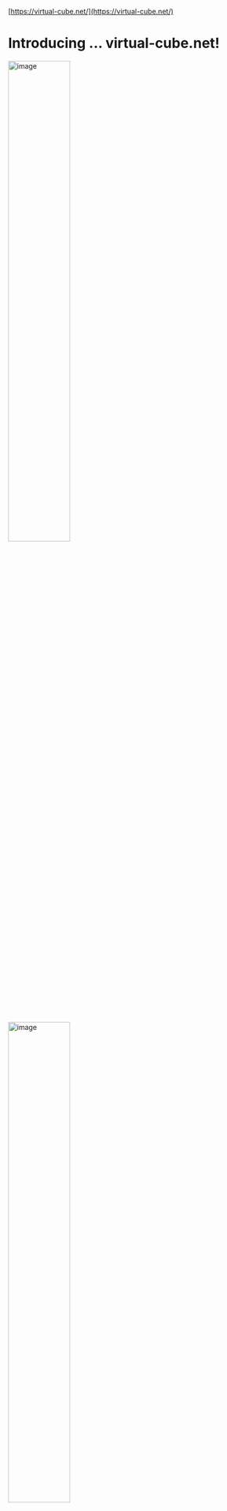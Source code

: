 [https://virtual-cube.net/](https://virtual-cube.net/)

<h1>Introducing ... virtual-cube.net!</h1>

<img width=50% alt="image" src="https://github.com/user-attachments/assets/11d78ea2-e80a-498f-80b8-78cfb39cdc69">
<img width=50% alt="image" src="https://github.com/user-attachments/assets/f43ba05c-2683-4c8d-9935-75078118108e">


virtual-cube.net is a passion project of mine that allows you to learn and practice your cubing skills virtually. I used [Antoine Gaubert’s cube](https://github.com/angauber/p5-js-rubik-s-cube) for the basic animation, but coded my own mouse and keyboard movements to support many features it doesn’t have. You can choose cubes of a variety of shapes: the traditional 2x2 and 3x3, as well as other cubes like the Sandwich Cube and bandaged cubes. You can use the Auto-Solver to solve any positions, input and test other algorithms, set turning/scrambling restrictions to challenge yourself, and analyze your own solve. It can also scan your physical 3x3 and transpose its position to the virtual cube.

<h1>Base features</h1>

<img width=50% alt="image" src="https://github.com/JadenLeung/rubiks/assets/94010935/99048330-a74c-477f-9c61-b66abe8959f0">

You can input an algorithm into the algorithm bar and the cube will perform it.
The Auto-Solve feature is my best attempt and making the cube solve using the CFOP method. You can adjust the turn speed to make it solve faster or slower.
There are undo and redo buttons in case you misturn.

<h1>Cube settings</h1>
<img width=50% alt="image" src="https://github.com/user-attachments/assets/fcc260d1-87d0-4e21-ae44-40e86666fca1"> <br>
You can change the cube settings to make the cube hollow, change the background color, change the size of the cube, and more!


<h1>Turning</h1>

<img width=20% alt="image" src="https://github.com/JadenLeung/rubiks/assets/94010935/628e787e-da03-458c-8e5e-478b9cd4554a">


The keyboard and button turning works with any cube. You can select between the default keyboard (which has the CS Timer keybinding) and a more beginner-friendly alternative keyboard. 
The mouse turning works on any non-shape/color mod.
For keyboard turning, you can give yourself restrictions, such as double turns only or making the cube turn like a 3x3x2. You can give yourself similar restrictions with the scrambling, such as making it only scramble the last layer.
Press Settings to see all the keyboard hotkeys.

<h1>Cube Variety</h1>
<div>
  <img width="30%" src="https://github.com/user-attachments/assets/db9ffc88-05c4-473f-bd5b-2d3c51ca79a3">
  <img width="30%" src="https://github.com/user-attachments/assets/ac81f10d-9f3d-4540-85eb-57322753bab4">
  <img width="30%" alt="image" src="https://github.com/user-attachments/assets/925862e7-f8e4-401a-acbf-44ee7d5084f4" />
</div>
Choose from 25+ cubes with different colors, dimensions, and bandages!



<h1>Custom Bandage/Shape Mod</h1>
<div>
<img width=50% alt="image" src="https://github.com/JadenLeung/rubiks/assets/94010935/7bb6dead-0470-41ab-a8b1-d4af284cd516">
<p><i>Custom shape and color</i></p>
<img width=50% alt="image" src="https://github.com/JadenLeung/rubiks/assets/94010935/1d9727e0-a334-4d35-b3a6-73ead08091b4">
<p><i>Selecting cuby to bandage</i></p>
<img width=50% alt="image" src="https://github.com/JadenLeung/rubiks/assets/94010935/0610b1c8-b72a-488c-ac97-6c561c87dc17">
<p><i>Completed bandaging</i></p>
</div>




For the custom shape, you can adjust the color of a side and the appearance of a cuby.
For the custom bandaging, you can even create bandage cubies that usually cannot be physically bandaged. For example, you can bandage 2 corners together.

<h1>Stats Mode</h1>

<img width=15% alt="image" src="https://github.com/JadenLeung/rubiks/assets/94010935/ed34ec53-4d26-49bc-abbc-d55db600c781">

See, analyze, and delete your times.

<h1>Speed Mode</h1>

<img width=30% alt="image" src="https://github.com/user-attachments/assets/dae759d4-33aa-4dfa-8565-440d1f068c28">



You are given 4 challenges, and your time is the sum of the times it takes to complete the 4 challenges. This is a good way to practice OLL/PLL.
Bot Racing: Race against the Auto-Solver with your own physical cube! You can adjust how fast the Auto-Solver solves, and it simulates a race.

<h1>Fewest Moves Challenge</h1>

Given a short scramble, you must figure out an efficient way to solve it.

<h1>Weekly Challenges</h1>

Daily scamble: Each day you have one attempt to solve a 2x2 and a 3x3.
Weekly scramble: Everyone has the same scramble for a week. So how fast you can cut down that scramble!

<h1>Position ID</h1>

<img width=50% alt="image" src="https://github.com/JadenLeung/rubiks/assets/94010935/2269c74e-9593-490e-95ff-2274608f1313">


Every valid position is marked with an text-based ID. You can copy the ID and save it somewhere in case you want to get back the same position.
Use the ID generator to generate an ID for your **real cube**. The program will use the webcam to calibrate the colors and then take a picture of all the faces to generate it. If the camera incorrectly detected a color, you can press the detected color to manually adjust it.

<h1>Solve your physical cube</h1>

Use the ID generator to generate the corresponding position in the virtual cube and follow the Auto-Solver’s steps. You might want to add a bit of delay to make it easy to follow.

I made this cube because I wanted to an easy way to practice cubing online. Hope you find this fun/useful!

<h1>Login System</h1>

<img width="315" alt="image" src="https://github.com/user-attachments/assets/93f4377d-81b5-4754-a2ca-f76daef94a4a">

Log in to save your settings and high-score data! Passwords are encrypted using CryptoJS.




